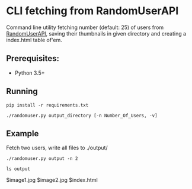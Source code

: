 # CLI fetching from RandomUserAPI
  Command line utility fetching number (default: 25) of users from [RandomUserAPI](https://randomuser.me), saving their thumbnails in given directory and creating a index.html table of'em.

## Prerequisites:
* Python 3.5+

## Running
```
pip install -r requirements.txt
```
```
./randomuser.py output_directory [-n Number_Of_Users, -v]
```
## Example
Fetch two users, write all files to ./output/
```
./randomuser.py output -n 2
```
```
ls output
```
$image1.jpg
$image2.jpg
$index.html
